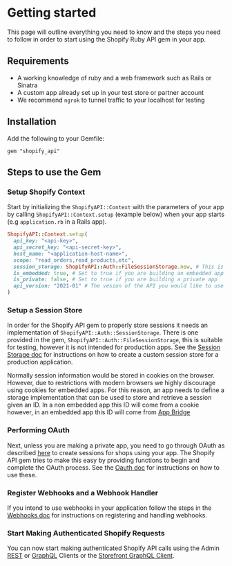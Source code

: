 # Getting started

This page will outline everything you need to know and the steps you need to follow in order to start using the Shopify Ruby API gem in your app.

## Requirements

- A working knowledge of ruby and a web framework such as Rails or Sinatra
- A custom app already set up in your test store or partner account
- We recommend `ngrok` to tunnel traffic to your localhost for testing

## Installation

Add the following to your Gemfile:

`gem "shopify_api"`

## Steps to use the Gem

### Setup Shopify Context

Start by initializing the `ShopifyAPI::Context` with the parameters of your app by calling `ShopifyAPI::Context.setup` (example below) when your app starts (e.g `application.rb` in a Rails app).

```ruby
ShopifyAPI::Context.setup(
  api_key: "<api-key>",
  api_secret_key: "<api-secret-key>",
  host_name: "<application-host-name>",
  scope: "read_orders,read_products,etc",
  session_storage: ShopifyAPI::Auth::FileSessionStorage.new, # This is only to be used for testing, more information in session docs
  is_embedded: true, # Set to true if you are building an embedded app
  is_private: false, # Set to true if you are building a private app
  api_version: "2021-01" # The vesion of the API you would like to use
)
```

### Setup a Session Store

In order for the Shopify API gem to properly store sessions it needs an implementation of `ShopifyAPI::Auth::SessionStorage`. There is one provided in the gem, `ShopifyAPI::Auth::FileSessionStorage`, this is suitable for testing, however it is not intended for production apps. See the [Session Storage doc](usage/session_storage.md) for instructions on how to create a custom session store for a production application.

Normally session information would be stored in cookies on the browser. However, due to restrictions with modern browsers we highly discourage using cookies for embedded apps. For this reason, an app needs to define a storage implementation that can be used to store and retrieve a session given an ID. In a non embedded app this ID will come from a cookie however, in an embedded app this ID will come from [App Bridge](https://shopify.dev/docs/apps/tools/app-bridge)

### Performing OAuth

Next, unless you are making a private app, you need to go through OAuth as described [here](https://shopify.dev/docs/apps/auth/oauth) to create sessions for shops using your app.
The Shopify API gem tries to make this easy by providing functions to begin and complete the OAuth process. See the [Oauth doc](usage/oauth.md) for instructions on how to use these.

### Register Webhooks and a Webhook Handler

If you intend to use webhooks in your application follow the steps in the [Webhooks doc](usage/webhooks.md) for instructions on registering and handling webhooks.

### Start Making Authenticated Shopify Requests

You can now start making authenticated Shopify API calls using the Admin [REST](usage/rest.md) or [GraphQL](usage/graphql.md) Clients or the [Storefront GraphQL Client](usage/graphql_storefront.md).
